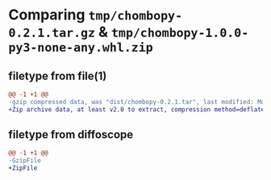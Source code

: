 # Comparing `tmp/chombopy-0.2.1.tar.gz` & `tmp/chombopy-1.0.0-py3-none-any.whl.zip`

## filetype from file(1)

```diff
@@ -1 +1 @@
-gzip compressed data, was "dist/chombopy-0.2.1.tar", last modified: Mon May  4 18:01:03 2020, max compression
+Zip archive data, at least v2.0 to extract, compression method=deflate
```

## filetype from diffoscope

```diff
@@ -1 +1 @@
-GzipFile
+ZipFile
```

